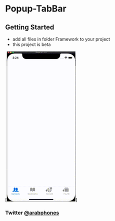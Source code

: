 # Popup-TabBar

## Getting Started

- add all files in folder Framework to your project
- this project is beta

[![Demo CountPages alpha](ScreenRecording.gif)]


### Twitter [@arabphones](https://twitter.com/arabphones)
